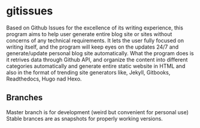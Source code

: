 # gitissues
Based on Github Issues for the excellence of its writing experience,
this program aims to help user generate entire blog site or sites
without concerns of any technical  requirements.
It lets the user fully focused on writing itself, and the program will keep eyes
on the updates 24/7 and generate/update personal blog site automatically.
What the program does is it retrives data through Github API,
and organize the content into different categories automatically and
generate entire static website in HTML and also in the format of
trending site generators like, Jekyll, Gitbooks, Readthedocs, Hugo nad Hexo.

## Branches

Master branch is for development (weird but convenient for personal use)
Stable brances are as snapshots for properly working versions.
